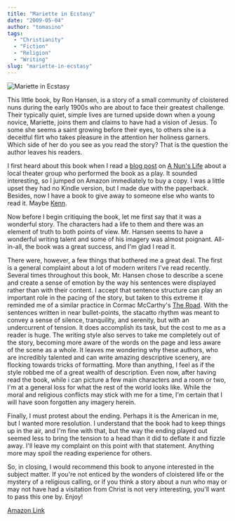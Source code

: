 ```yaml
---
title: "Mariette in Ecstasy"
date: "2009-05-04"
author: "tomasino"
tags:
  - "Christianity"
  - "Fiction"
  - "Religion"
  - "Writing"
slug: "mariette-in-ecstasy"
---
```


![Mariette in Ecstasy][]

This little book, by Ron Hansen, is a story of a small community of
cloistered nuns during the early 1900s who are about to face their
greatest challenge. Their typically quiet, simple lives are turned
upside down when a young novice, Mariette, joins them and claims to have
had a vision of Jesus. To some she seems a saint growing before their
eyes, to others she is a deceitful flirt who takes pleasure in the
attention her holiness garners. Which side of her do you see as you read
the story? That is the question the author leaves his readers.

I first heard about this book when I read a [blog post][] on [A Nun's
Life][] about a local theater group who performed the book as a play. It
sounded interesting, so I jumped on Amazon immediately to buy a copy. I
was a little upset they had no Kindle version, but I made due with the
paperback. Besides, now I have a book to give away to someone else who
wants to read it. Maybe [Kenn][].

Now before I begin critiquing the book, let me first say that it was a
wonderful story. The characters had a life to them and there was an
element of truth to both points of view. Mr. Hansen seems to have a
wonderful writing talent and some of his imagery was almost poignant.
All-in-all, the book was a great success, and I'm glad I read it.

There were, however, a few things that bothered me a great deal. The
first is a general complaint about a lot of modern writers I've read
recently. Several times throughout this book, Mr. Hansen chose to
describe a scene and create a sense of emotion by the way his sentences
were displayed rather than with their content. I accept that sentence
structure can play an important role in the pacing of the story, but
taken to this extreme it reminded me of a similar practice in Cormac
McCarthy's <span style="text-decoration: underline;">The Road</span>.
With the sentences written in near bullet-points, the stacatto rhythm
was meant to convey a sense of silence, tranquility, and serenity, but
with an undercurrent of tension. It does accomplish its task, but the
cost to me as a reader is huge. The writing style also serves to take me
completely out of the story, becoming more aware of the words on the
page and less aware of the scene as a whole. It leaves me wondering why
these authors, who are incredibly talented and can write amazing
descriptive scenery, are flocking towards tricks of formatting. More
than anything, I feel as if the style robbed me of a great wealth of
description. Even now, after having read the book, while i can picture a
few main characters and a room or two, I'm at a general loss for what
the rest of the world looks like. While the moral and religious
conflicts may stick with me for a time, I'm certain that I will have
soon forgotten any imagery herein.

Finally, I must protest about the ending. Perhaps it is the American in
me, but I wanted more resolution. I understand that the book had to keep
things up in the air, and I'm fine with that, but the way the ending
played out seemed less to bring the tension to a head than it did to
deflate it and fizzle away. I'll leave my complaint on this point with
that statement. Anything more may spoil the reading experience for
others.

So, in closing, I would recommend this book to anyone interested in the
subject matter. If you're not enticed by the wonders of cloistered life
or the mystery of a religious calling, or if you think a story about a
nun who may or may not have had a visitation from Christ is not very
interesting, you'll want to pass this one by. Enjoy!

[Amazon Link][]

  [Mariette in Ecstasy]: https://blog.tomasino.org/images/mariette_in_ecstasy.jpg
  [blog post]: https://web.archive.org/web/20110816061731/https://anunslife.org/2009/03/29/mariette-in-ecstasy-at-lifeline-theatre/
  [A Nun's Life]: https://anunslife.org/
  [Kenn]: https://musing.kennbivins.com/
  [Amazon Link]: https://www.amazon.com/Mariette-Ecstasy-Ron-Hansen/dp/0060981180/?tag=tomablog-20
